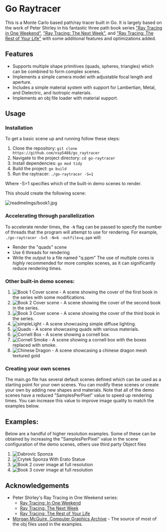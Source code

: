 # Go Raytracer
This is a Monte Carlo based path/ray tracer built in Go.
It is largely based on the work of Peter Shirley in his fantastic three path book series
["Ray Tracing in One Weekend"](https://raytracing.github.io/books/RayTracingInOneWeekend.html), ["Ray Tracing: The Next Week"](https://raytracing.github.io/books/RayTracingTheNextWeek.html), and ["Ray Tracing: The Rest of Your Life"](https://raytracing.github.io/books/RayTracingTheRestOfYourLife.html) with some additional features and optimizations added.

## Features
* Supports multiple shape primitives (quads, spheres, triangles) which can be combined to form complex scenes.
* Implements a simple camera model with adjustable focal length and aperture.
* Includes a simple material system with support for Lambertian, Metal, and Dielectric, and Isotropic materials.
* Implements an obj file loader with material support.

## Usage
### Installation
To get a basic scene up and running follow these steps:
1. Clone the repository: `git clone https://github.com/nsp5488/go_raytracer`
2. Navigate to the project directory: `cd go-raytracer`
3. Install dependencies: `go mod tidy`
4. Build the project: `go build`
5. Run the raytracer: `./go-raytracer -S=1`

Where -S=1 specifies which of the built-in demo scenes to render.

This should create the following scene:

![readmeImgs/book1.jpg](readmeImgs/book1.jpg)

### Accelerating through parallelization
To accelerate render times, the `-N` flag can be passed to specify the number of threads that the program will attempt to use for rendering.
For example, `./go-raytracer -S=5 -N=6 -outfile=q.ppm`
will:
 - Render the "quads" scene
 - Use 6 threads for rendering
 - Write the output to a file named "q.ppm"
The use of multiple cores is _highly_ recommended for more complex scenes, as it can significantly reduce rendering times.

### Other built-in demo scenes:
1. ![Book 1 Cover scene](readmeImgs/book1.jpg) - A scene showing the cover of the first book in the series with some modifications.
4. ![Book 2 Cover scene](readmeImgs/book2.jpg) - A scene showing the cover of the second book in the series.
5. ![Book 3 Cover scene](readmeImgs/book3.jpg) - A scene showing the cover of the third book in the series.
6. ![simpleLight](readmeImgs/simpleLight.jpg) - A scene showcasing simple diffuse lighting.
7. ![Quads](readmeImgs/quads.jpg) - A scene showcasing quads with various materials.
8. ![Cornell Box](readmeImgs/cornellBox.jpg) - A scene showing a cornell box.
9. ![Cornell Smoke](readmeImgs/cornellSmoke.jpg) - A scene showing a cornell box with the boxes replaced with smoke.
10. ![[Chinese Dragon](https://casual-effects.com/data/index.html)](readmeImgs/dragon.jpg) - A scene showcasing a chinese dragon mesh textured gold


### Creating your own scenes
The main.go file has several default scenes defined which can be used as a starting point for your own scenes. You can modify these scenes or create your own by adding new shapes and materials.
Note that all of the demo scenes have a reduced "SamplesPerPixel" value to speed up rendering times. You can increase this value to improve image quality to match the examples below.

## Examples:
Below are a handful of higher resolution examples. Some of these can be obtained by increasing the "SamplesPerPixel" value in the scene configuration of the demo scenes, others use third party Object files

1. ![[Dabrovic Sponza](https://casual-effects.com/data/index.html)](readmeImgs/sponza1kspp.jpg)
2. ![[Crytek Sponza With Erato Statue](https://casual-effects.com/data/index.html)](readmeImgs/CrytekSponza.jpg)
3. ![Book 2 cover image at full resolution](readmeImgs/Book2FullRes.jpg)
4. ![Book 3 cover image at full resolution](readmeImgs/book3Fullres.jpg)

## Acknowledgements
* Peter Shirley's Ray Tracing in One Weekend series:
  * [Ray Tracing: In One Weekend](https://raytracing.github.io/books/RayTracingInOneWeekend.html)
  * [Ray Tracing: The Next Week](https://raytracing.github.io/books/RayTracingTheNextWeek.html)
  * [Ray Tracing: The Rest of Your Life](https://raytracing.github.io/books/RayTracingTheRestOfYourLife.html)
* [Morgan McGuire, Computer Graphics Archive](https://casual-effects.com/data/index.html) - The source of most of the obj files used in the examples.
